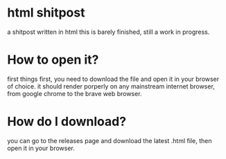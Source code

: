 # html shitpost
a shitpost written in html
this is barely finished, still a work in progress. 
# How to open it? 
first things first, you need to download the file and open it in your browser of choice. it should render porperly on any mainstream internet browser, from google chrome to the brave web browser.
# How do I download? 
you can go to the releases page and download the latest .html file, then open it in your browser. 
